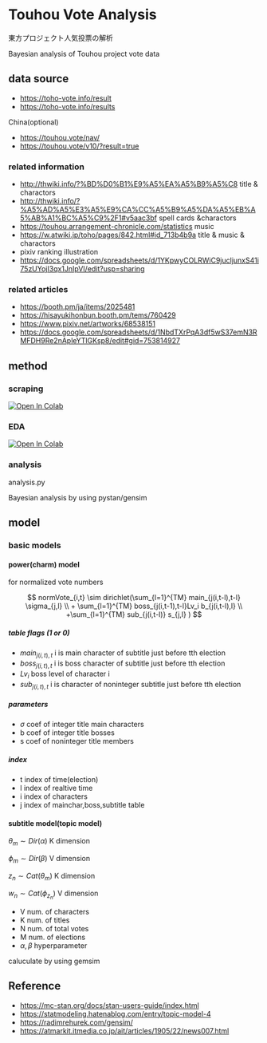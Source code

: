 # Touhou Vote Analysis 

東方プロジェクト人気投票の解析

Bayesian analysis of Touhou project vote data

## data source
- https://toho-vote.info/result
- https://toho-vote.info/results

China(optional)
- https://touhou.vote/nav/ 
- https://touhou.vote/v10/?result=true 

### related information
- http://thwiki.info/?%BD%D0%B1%E9%A5%EA%A5%B9%A5%C8 title & charactors
- http://thwiki.info/?%A5%AD%A5%E3%A5%E9%CA%CC%A5%B9%A5%DA%A5%EB%A5%AB%A1%BC%A5%C9%2F1#v5aac3bf spell cards &charactors
- https://touhou.arrangement-chronicle.com/statistics music
- https://w.atwiki.jp/toho/pages/842.html#id_713b4b9a title & music & charactors
- pixiv ranking illustration
- https://docs.google.com/spreadsheets/d/1YKpwyCOLRWiC9jucljunxS41i75zUYojI3qx1JnIpVI/edit?usp=sharing

### related articles
- https://booth.pm/ja/items/2025481
- https://hisayukihonbun.booth.pm/tems/760429
- https://www.pixiv.net/artworks/68538151
- https://docs.google.com/spreadsheets/d/1NbdTXrPqA3df5wS37emN3RMFDH9Re2nApleYTlGKsp8/edit#gid=753814927
## method
### scraping
[![Open In Colab](https://colab.research.google.com/assets/colab-badge.svg)](
    https://colab.research.google.com/github/xiangze/touhou_vote_analysis/blob/main/download_and_scrape.ipynb)
### EDA
[![Open In Colab](https://colab.research.google.com/assets/colab-badge.svg)](
https://colab.research.google.com/github/xiangze/toubou_vote_analysis/blob/main/EDA.ipynb)

### analysis
 analysis.py

Bayesian analysis by using pystan/gensim

<!--
architecture
![architecture](img/vote_analyse_arch.drawio.png)
made by https://app.diagrams.net/
-->

## model
### basic models
#### power(charm) model
for normalized vote numbers

$$
normVote_{i,t} \sim dirichlet(\sum_{l=1}^{TM} main_{j(i,t-l),t-l} \sigma_{j,l} \\ + \sum_{l=1}^{TM} boss_{j(i,t-1),t-l}Lv_i b_{j(i,t-l),l} 
\\ +\sum_{l=1}^{TM} sub_{j(i,t-l)} s_{j,l}
 )
$$

##### table flags (1 or 0)
- $main_{j(i,t),t}$ i is main character of subtitle just before tth election
- $boss_{j(i,t),t}$ i is boss character of subtitle just before tth election
- $Lv_i$           boss level of character i
- $sub_{j(i,t),t}$ i is character of noninteger subtitle just before tth election
##### parameters
- $\sigma$ coef of integer title main characters 
- b coef of integer title bosses
- s coef of noninteger title members
##### index
- t index of time(election)
- l index of realtive time
- i index of characters
- j index of mainchar,boss,subtitle table

#### subtitle model(topic model)

$\theta_m \sim Dir(\alpha)$ K dimension

$\phi_m \sim Dir(\beta)$ V dimension

$z_n \sim Cat(\theta_m)$  K dimension

$w_n \sim Cat(\phi_{z_n})$ V dimension

- V num. of characters
- K num. of titles
- N num. of total votes
- M num. of elections
- $\alpha, \beta$ hyperparameter 

caluculate by using gemsim

## Reference
- https://mc-stan.org/docs/stan-users-guide/index.html
- https://statmodeling.hatenablog.com/entry/topic-model-4
- https://radimrehurek.com/gensim/
- https://atmarkit.itmedia.co.jp/ait/articles/1905/22/news007.html
